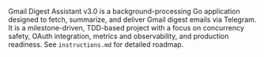 Gmail Digest Assistant v3.0 is a background-processing Go application designed to fetch, summarize, and deliver Gmail digest emails via Telegram. It is a milestone-driven, TDD-based project with a focus on concurrency safety, OAuth integration, metrics and observability, and production readiness. See `instructions.md` for detailed roadmap.